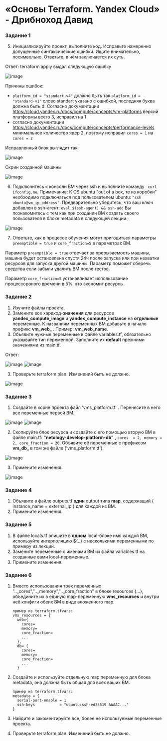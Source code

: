 # «Основы Terraform. Yandex Cloud» - Дрибноход Давид

### Задание 1
5. Инициализируйте проект, выполните код. Исправьте намеренно допущенные синтаксические ошибки. Ищите внимательно, посимвольно. Ответьте, в чём заключается их суть.

Ответ: terraform apply выдал следующую ошибку

![image](https://github.com/DrDavidN/terhw02/assets/128225763/03786107-9a93-42d1-aa7e-c7c910143e56)

Причины ошибок:
* ```platform_id = "standart-v4"``` должно быть так ```platform_id = "standard-v1"``` слово standart указано с ошибкой, последняя буква должна быть d. Согласно документации https://cloud.yandex.ru/docs/compute/concepts/vm-platforms версий платформы всего 3, исправил на 1
* согласно документации https://cloud.yandex.ru/docs/compute/concepts/performance-levels минимальное количество ядер 2, поэтому исправил ```cores = 1``` на ```cores = 2```

Исправленный блок выглядит так

![image](https://github.com/DrDavidN/terhw02/assets/128225763/f9379897-c00b-4cd7-a1e3-2892bb2375f3)

Скрин созданной машины

![image](https://github.com/DrDavidN/terhw02/assets/128225763/e0da5df4-6739-4ed6-883c-ef7ba6dbb4a6)


6. Подключитесь к консоли ВМ через ssh и выполните команду ``` curl ifconfig.me```.
Примечание: К OS ubuntu "out of a box, те из коробки" необходимо подключаться под пользователем ubuntu: ```"ssh ubuntu@vm_ip_address"```. Предварительно убедитесь, что ваш ключ добавлен в ssh-агент: ```eval $(ssh-agent) && ssh-add``` Вы познакомитесь с тем как при создании ВМ создать своего пользователя в блоке metadata в следующей лекции.;

![image](https://github.com/DrDavidN/terhw02/assets/128225763/871ba05c-619f-41c1-90b2-5c251d71ee4a)


7. Ответьте, как в процессе обучения могут пригодиться параметры ```preemptible = true``` и ```core_fraction=5``` в параметрах ВМ.

Параметр ```preemptible = true``` отвечает за прерываемость машины, машина будет остановлена спустя 24ч после запуска или при нехватки ресурсов для запуска другой машины. Параметр поможет сберечь средства если забыли удалить ВМ после тестов.

Параметр ```core_fraction=5``` устанавливает использование процессороного времени в 5%, это экономит ресурсы.

### Задание 2

1. Изучите файлы проекта.
2. Замените все хардкод-**значения** для ресурсов **yandex_compute_image** и **yandex_compute_instance** на **отдельные** переменные. К названиям переменных ВМ добавьте в начало префикс **vm_web_** .  Пример: **vm_web_name**.
2. Объявите нужные переменные в файле variables.tf, обязательно указывайте тип переменной. Заполните их **default** прежними значениями из main.tf. 

Ответ:

![image](https://github.com/DrDavidN/terhw02/assets/128225763/e982b01a-2343-4312-8829-d2f29a62d6a0)
![image](https://github.com/DrDavidN/terhw02/assets/128225763/ff925102-4568-4933-b5b5-972551c0bf15)


3. Проверьте terraform plan. Изменений быть не должно. 

![image](https://github.com/DrDavidN/terhw02/assets/128225763/4e607e66-b3a8-45f0-9078-56d1afed1d3c)


### Задание 3

1. Создайте в корне проекта файл 'vms_platform.tf' . Перенесите в него все переменные первой ВМ.

![image](https://github.com/DrDavidN/terhw02/assets/128225763/1cdb81c3-75b5-4a14-bc69-4396ca54c072)
![image](https://github.com/DrDavidN/terhw02/assets/128225763/1b54b956-0c4e-430f-933f-3bad11f3520b)


2. Скопируйте блок ресурса и создайте с его помощью вторую ВМ в файле main.tf: **"netology-develop-platform-db"** ,  ```cores  = 2, memory = 2, core_fraction = 20```. Объявите её переменные с префиксом **vm_db_** в том же файле ('vms_platform.tf').

![image](https://github.com/DrDavidN/terhw02/assets/128225763/95f3a2cb-a242-4fb9-a3e4-1b683cb29c40)

3. Примените изменения.

![image](https://github.com/DrDavidN/terhw02/assets/128225763/c1e3ed5e-a34f-4c1d-b7be-f9bf2f2a21b2)


### Задание 4

1. Объявите в файле outputs.tf **один** output типа **map**, содержащий { instance_name = external_ip } для каждой из ВМ.
2. Примените изменения.


### Задание 5

1. В файле locals.tf опишите в **одном** local-блоке имя каждой ВМ, используйте интерполяцию ${..} с несколькими переменными по примеру из лекции.
2. Замените переменные с именами ВМ из файла variables.tf на созданные вами local-переменные.
3. Примените изменения.


### Задание 6

1. Вместо использования трёх переменных  ".._cores",".._memory",".._core_fraction" в блоке  resources {...}, объедините их в единую map-переменную **vms_resources** и  внутри неё конфиги обеих ВМ в виде вложенного map.  
   ```
   пример из terraform.tfvars:
   vms_resources = {
     web={
       cores=
       memory=
       core_fraction=
       ...
     },
     db= {
       cores=
       memory=
       core_fraction=
       ...
     }
   ```
3. Создайте и используйте отдельную map переменную для блока metadata, она должна быть общая для всех ваших ВМ.
   ```
   пример из terraform.tfvars:
   metadata = {
     serial-port-enable = 1
     ssh-keys           = "ubuntu:ssh-ed25519 AAAAC..."
   }
   ```  
  
5. Найдите и закоментируйте все, более не используемые переменные проекта.
6. Проверьте terraform plan. Изменений быть не должно.
